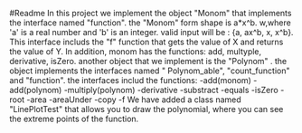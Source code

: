 #Readme
In this project we implement the object "Monom" that implements the interface named
"function". the "Monom" form shape is a*x^b. w,where 'a' is a real number and 'b' is an integer.
valid input will be : {a, ax^b, x, x^b}.
This interface includs the "f" function that gets the value of X and returns the value of Y.
In addition, monom has the functions: add, multyple, derivative, isZero.
another object that we implement is the "Polynom" . the object implements the interfaces
named " Polynom_able", "count_function" and "function".
the interfaces includ the functions:
-add(monom)
-add(polynom)
-multiply(polynom)
-derivative
-substract
-equals
-isZero
-root
-area
-areaUnder
-copy
-f
We have added a class named "LinePlotTest" that allows you to draw the polynomial, where you can see the extreme points of the function.
